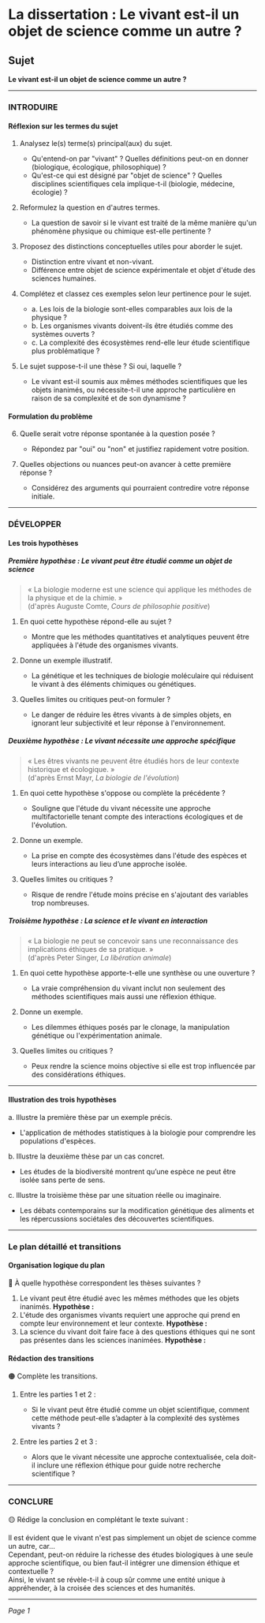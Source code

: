 # La dissertation : Le vivant est-il un objet de science comme un autre ?

## Sujet
**Le vivant est-il un objet de science comme un autre ?**

---

### INTRODUIRE

#### Réflexion sur les termes du sujet

1. Analysez le(s) terme(s) principal(aux) du sujet.  
   - Qu'entend-on par "vivant" ? Quelles définitions peut-on en donner (biologique, écologique, philosophique) ?  
   - Qu'est-ce qui est désigné par "objet de science" ? Quelles disciplines scientifiques cela implique-t-il (biologie, médecine, écologie) ?  

2. Reformulez la question en d'autres termes.  
   - La question de savoir si le vivant est traité de la même manière qu'un phénomène physique ou chimique est-elle pertinente ?

3. Proposez des distinctions conceptuelles utiles pour aborder le sujet.  
   - Distinction entre vivant et non-vivant. 
   - Différence entre objet de science expérimentale et objet d'étude des sciences humaines.

4. Complétez et classez ces exemples selon leur pertinence pour le sujet.  
   - a. Les lois de la biologie sont-elles comparables aux lois de la physique ?  
   - b. Les organismes vivants doivent-ils être étudiés comme des systèmes ouverts ?  
   - c. La complexité des écosystèmes rend-elle leur étude scientifique plus problématique ?  

5. Le sujet suppose-t-il une thèse ? Si oui, laquelle ?  
   - Le vivant est-il soumis aux mêmes méthodes scientifiques que les objets inanimés, ou nécessite-t-il une approche particulière en raison de sa complexité et de son dynamisme ?

#### Formulation du problème

6. Quelle serait votre réponse spontanée à la question posée ?  
   - Répondez par "oui" ou "non" et justifiez rapidement votre position.

7. Quelles objections ou nuances peut-on avancer à cette première réponse ?  
   - Considérez des arguments qui pourraient contredire votre réponse initiale.

---

### DÉVELOPPER

#### Les trois hypothèses

##### Première hypothèse : Le vivant peut être étudié comme un objet de science

> « La biologie moderne est une science qui applique les méthodes de la physique et de la chimie. »  
> (d'après Auguste Comte, *Cours de philosophie positive*)

1. En quoi cette hypothèse répond-elle au sujet ?  
   - Montre que les méthodes quantitatives et analytiques peuvent être appliquées à l'étude des organismes vivants.

2. Donne un exemple illustratif.  
   - La génétique et les techniques de biologie moléculaire qui réduisent le vivant à des éléments chimiques ou génétiques.

3. Quelles limites ou critiques peut-on formuler ?  
   - Le danger de réduire les êtres vivants à de simples objets, en ignorant leur subjectivité et leur réponse à l'environnement.

##### Deuxième hypothèse : Le vivant nécessite une approche spécifique

> « Les êtres vivants ne peuvent être étudiés hors de leur contexte historique et écologique. »  
> (d'après Ernst Mayr, *La biologie de l'évolution*)

1. En quoi cette hypothèse s'oppose ou complète la précédente ?  
   - Souligne que l'étude du vivant nécessite une approche multifactorielle tenant compte des interactions écologiques et de l'évolution.

2. Donne un exemple.  
   - La prise en compte des écosystèmes dans l'étude des espèces et leurs interactions au lieu d’une approche isolée.

3. Quelles limites ou critiques ?  
   - Risque de rendre l'étude moins précise en s'ajoutant des variables trop nombreuses.

##### Troisième hypothèse : La science et le vivant en interaction

> « La biologie ne peut se concevoir sans une reconnaissance des implications éthiques de sa pratique. »  
> (d'après Peter Singer, *La libération animale*)

1. En quoi cette hypothèse apporte-t-elle une synthèse ou une ouverture ?  
   - La vraie compréhension du vivant inclut non seulement des méthodes scientifiques mais aussi une réflexion éthique.

2. Donne un exemple.  
   - Les dilemmes éthiques posés par le clonage, la manipulation génétique ou l'expérimentation animale.

3. Quelles limites ou critiques ?  
   - Peux rendre la science moins objective si elle est trop influencée par des considérations éthiques.

---

#### Illustration des trois hypothèses

a. Illustre la première thèse par un exemple précis.  
   - L'application de méthodes statistiques à la biologie pour comprendre les populations d'espèces.

b. Illustre la deuxième thèse par un cas concret.  
   - Les études de la biodiversité montrent qu’une espèce ne peut être isolée sans perte de sens.

c. Illustre la troisième thèse par une situation réelle ou imaginaire.  
   - Les débats contemporains sur la modification génétique des aliments et les répercussions sociétales des découvertes scientifiques.

---

### Le plan détaillé et transitions

#### Organisation logique du plan

🔴 À quelle hypothèse correspondent les thèses suivantes ?

1. Le vivant peut être étudié avec les mêmes méthodes que les objets inanimés. **Hypothèse :**
2. L'étude des organismes vivants requiert une approche qui prend en compte leur environnement et leur contexte. **Hypothèse :**
3. La science du vivant doit faire face à des questions éthiques qui ne sont pas présentes dans les sciences inanimées. **Hypothèse :**

#### Rédaction des transitions

🟠 Complète les transitions.

1. Entre les parties 1 et 2 :  
   - Si le vivant peut être étudié comme un objet scientifique, comment cette méthode peut-elle s’adapter à la complexité des systèmes vivants ? 

2. Entre les parties 2 et 3 :  
   - Alors que le vivant nécessite une approche contextualisée, cela doit-il inclure une réflexion éthique pour guide notre recherche scientifique ?

---

### CONCLURE

🟡 Rédige la conclusion en complétant le texte suivant :

Il est évident que le vivant n'est pas simplement un objet de science comme un autre, car…  
Cependant, peut-on réduire la richesse des études biologiques à une seule approche scientifique, ou bien faut-il intégrer une dimension éthique et contextuelle ?  
Ainsi, le vivant se révèle-t-il à coup sûr comme une entité unique à appréhender, à la croisée des sciences et des humanités.

--- 

*Page 1*